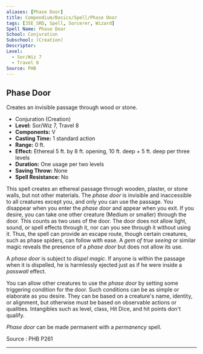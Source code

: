 ```yaml
---
aliases: [Phase Door]
title: Compendium/Basics/Spell/Phase Door
tags: [35E_SRD, Spell, Sorcerer, Wizard]
Spell Name: Phase Door
School: Conjuration
Subschool: (Creation)
Descriptor: 
Level:
  - Sor/Wiz 7
  - Travel 8
Source: PHB
---
```



## Phase Door

Creates an invisible passage through wood or stone.

*   Conjuration (Creation)
*   **Level:** Sor/Wiz 7, Travel 8
*   **Components:** V
*   **Casting Time:** 1 standard action
*   **Range:** 0 ft.
*   **Effect:** Ethereal 5 ft. by 8 ft. opening, 10 ft. deep + 5 ft. deep per three levels
*   **Duration:** One usage per two levels
*   **Saving Throw:** None
*   **Spell Resistance:** No

<p>This spell creates an ethereal passage through wooden, plaster, or stone walls, but not other materials. The <i>phase door</i> is invisible and inaccessible to all creatures except you, and only you can use the passage. You disappear when you enter the <i>phase door</i> and appear when you exit. If you desire, you can take one other creature (Medium or smaller) through the door. This counts as two uses of the door. The door does not allow light, sound, or spell effects through it, nor can you see through it without using it. Thus, the spell can provide an escape route, though certain creatures, such as phase spiders, can follow with ease. A <i>gem of true seeing</i> or similar magic reveals the presence of a <i>phase door</i> but does not allow its use.</p><p>A <i>phase door</i> is subject to <i>dispel magic.</i> If anyone is within the passage when it is dispelled, he is harmlessly ejected just as if he were inside a <i>passwall</i> effect.</p><p>You can allow other creatures to use the <i>phase door</i> by setting some triggering condition for the door. Such conditions can be as simple or elaborate as you desire. They can be based on a creature's name, identity, or alignment, but otherwise must be based on observable actions or qualities. Intangibles such as level, class, Hit Dice, and hit points don't qualify.</p><p><i>Phase door</i> can be made permanent with a <i>permanency</i> spell.</p>

Source : PHB P261

---
